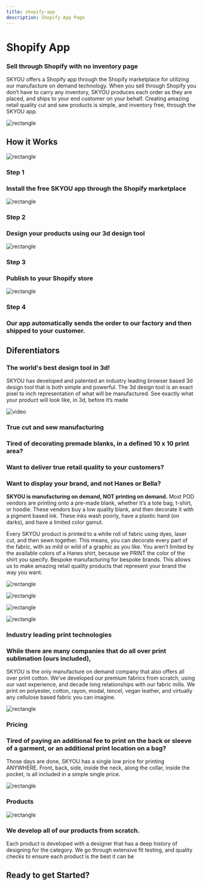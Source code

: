 ```yaml
---
title: shopify-app
description: Shopify App Page
---
```


<columns mode="normal" number="1" number-m="1" number-s="1" id="shopify-app__title">

# Shopify App

</columns>











<columns mode="normal" number="2" number-l="2" number-m="1" number-s="1" id="shopify-app__selling">

<block id="shopify-app__selling__info">

### Sell through Shopify with no inventory page

SKYOU offers a Shopify app through the Shopify marketplace for utilizing our manufacture on demand technology.  When you sell through Shopify you don’t have to carry any inventory, SKYOU produces each order as they are placed, and ships to your end customer on your behalf.  Creating amazing retail quality cut and sew products is simple, and inventory free, through the SKYOU app.

<btn label="Install shopify app" type="primary" url=""/>

</block>

<block>

![rectangle](./img/rectangle-1.png)

</block>

</columns>









<columns mode="normal" number="1" number-m="1" number-s="1" id="shopify-app__how-it-works--title">

## How it Works

</columns>










<columns mode="normal" number="4" number-l="4" number-m="2" number-s="1" id="shopify-app__how-it-works--content">

<block>

![rectangle](./img/square-small.png)

### Step 1

### Install the free SKYOU app through the Shopify marketplace

</block>

<block>

![rectangle](./img/square-small.png)

### Step 2

### Design your products using our 3d design tool

</block>

<block>

![rectangle](./img/square-small.png)

### Step 3

### Publish to your Shopify store

</block>

<block>

![rectangle](./img/square-small.png)

### Step 4

### Our app automatically sends the order to our factory and then shipped to your customer.

</block>

</columns>










<columns mode="normal" number="1" number-m="1" number-s="1" id="shopify-app__deferentiators--title">

## Diferentiators

</columns>










<columns mode="normal" number="1" number-m="1" number-s="1" id="shopify-app__deferentiators--sub-title">

### The world's best design tool in 3d!

</columns>









<columns mode="normal" number="2" number-m="1" number-s="1" id="shopify-app__deferentiators--video">

<block id="shopify-app__deferentiators__content-video">

SKYOU has developed and patented an industry leading browser based 3d design tool that is both simple and powerful.  The 3d design tool is an exact pixel to inch representation of what will be manufactured.  See exactly what your product will look like, in 3d, before it’s made

</block>

<block>

![video](./img/rectangle-video.png)

</block>

</columns>










<columns mode="normal" number="1" number-m="1" number-s="1" id="shopify-app__deferentiators--sub-title">

### True cut and sew manufacturing

</columns>









<columns mode="normal" number="2" number-m="1" number-s="1" id="shopify-app__deferentiators--manufacturing">

<block id="shopify-app__deferentiators__description-manufacturing">

### Tired of decorating premade blanks, in a defined 10 x 10 print area?

### Want to deliver true retail quality to your customers?

### Want to display your brand, and not Hanes or Bella?

**SKYOU is manufacturing on demand, NOT printing on demand.** Most POD vendors are printing onto a pre-made blank, whether it’s a tote bag, t-shirt, or hoodie.  These vendors buy a low quality blank, and then decorate it with a pigment based ink.  These inks wash poorly, have a plastic hand (on darks), and have a limited color gamut.

Every SKYOU product is printed to a white roll of fabric using dyes, laser cut, and then sewn together.  This means, you can decorate every part of the fabric, with as mild or wild of a graphic as you like.  You aren’t limited by the available colors of a Hanes shirt, because we PRINT the color of the shirt you specify.  Bespoke manufacturing for bespoke brands.  This allows us to make amazing retail quality products that represent your brand the way you want.

</block>

<block id="shopify-app__deferentiators__images-manufacturing">

![rectangle](./img/square-grid.png)

![rectangle](./img/square-grid.png)

![rectangle](./img/square-grid.png)

![rectangle](./img/square-grid.png)

</block>

</columns>










<columns mode="normal" number="1" number-m="1" number-s="1" id="shopify-app__deferentiators--sub-title">

### Industry leading print technologies

</columns>









<columns mode="normal" number="2" number-l="2" number-m="1" number-s="1" id="shopify-app__deferentiators--print-tecnhologies">

<block id="shopify-app__deferentiators__info">

### While there are many companies that do all over print sublimation (ours included), 

SKYOU is the only manufacture on demand company that also offers all over print cotton.  We’ve developed our premium fabrics from scratch, using our vast experience, and decade long relationships with our fabric mills.  We print on polyester, cotton, rayon, modal, tencel, vegan leather, and virtually any cellulose based fabric you can imagine.    

<btn label="Learn more" type="secondary" url=""/>

</block>

<block>

![rectangle](./img/rectangle-2.png)

</block>

</columns>










<columns mode="normal" number="1" number-m="1" number-s="1" id="shopify-app__deferentiators--sub-title">

### Pricing

</columns>











<columns mode="normal" number="2" number-l="2" number-m="1" number-s="1" id="shopify-app__deferentiators--pricing">

<block id="shopify-app__deferentiators__info">

### Tired of paying an additional fee to print on the back or sleeve of a garment, or an additional print location on a bag?

Those days are done, SKYOU has a single low price for printing ANYWHERE.  Front, back, side, inside the neck, along the collar, inside the pocket, is all included in a simple single price.     

<btn label="View our pricings" type="secondary" url=""/>

</block>

<block>

![rectangle](./img/rectangle-3.png)

</block>

</columns>










<columns mode="normal" number="1" number-m="1" number-s="1" id="shopify-app__deferentiators--sub-title">

### Products

</columns>










<columns mode="normal" number="2" number-l="2" number-m="1" number-s="1" id="shopify-app__deferentiators--products">

<block>

![rectangle](./img/rectangle-4.png)

</block>

<block id="shopify-app__deferentiators__info">

### We develop all of our products from scratch.

Each product is developed with a designer that has a deep history of designing for the category.  We go through extensive fit testing, and quality checks to ensure each product is the best it can be     

<btn label="View our products" type="tertiary" url=""/>

</block>

</columns>









<columns mode="normal" number="1" number-m="1" number-s="1" id="shopify-app__get-started">

<block>

## Ready to get Started?

<btn label="Install SKYOU App" type="primary" url=""/>

</block>

</columns>